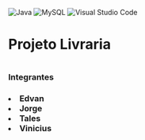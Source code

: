 ![Java](https://img.shields.io/badge/java-%23ED8B00.svg?style=for-the-badge&logo=java&logoColor=white)
![MySQL](https://img.shields.io/badge/mysql-%2300f.svg?style=for-the-badge&logo=mysql&logoColor=white)
![Visual Studio Code](https://img.shields.io/badge/VisualStudioCode-0078d7.svg?style=for-the-badge&logo=visual-studio-code&logoColor=white)
<h1>Projeto Livraria<h1>

<h3> Integrantes<h3>
<li>Edvan</li>
<li>Jorge</li>
<li>Tales</li>
<li>Vinicius</li>
